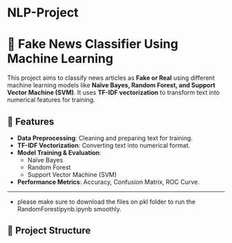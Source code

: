 # NLP-Project
# 📰 Fake News Classifier  Using Machine Learning

This project aims to classify news articles as **Fake or Real** using different machine learning models like **Naïve Bayes, Random Forest, and Support Vector Machine (SVM)**. It uses **TF-IDF vectorization** to transform text into numerical features for training.

## 🚀 Features
- **Data Preprocessing**: Cleaning and preparing text for training.
- **TF-IDF Vectorization**: Converting text into numerical format.
- **Model Training & Evaluation**:
  - Naïve Bayes
  - Random Forest
  - Support Vector Machine (SVM)
- **Performance Metrics**: Accuracy, Confusion Matrix, ROC Curve.

---
* please make sure to download the files on pkl folder to run the RandomForestipynb.ipynb smoothly.

## 📂 Project Structure
